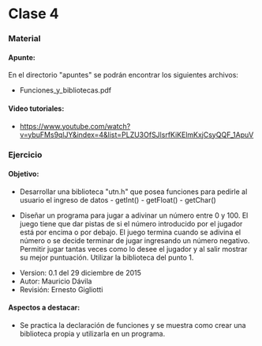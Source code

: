 # Clase 4

### Material

#### Apunte:

En el directorio "apuntes" se podrán encontrar los siguientes archivos:
* Funciones_y_bibliotecas.pdf

#### Video tutoriales:

* https://www.youtube.com/watch?v=ybuFMs9qlJY&index=4&list=PLZU3OfSJlsrfKiKElmKxjCsyQQF_1ApuV

### Ejercicio
#### Objetivo:

   *  Desarrollar una biblioteca "utn.h" que posea funciones para
       pedirle al usuario el ingreso de datos
           - getInt()
           - getFloat()
           - getChar()

   *  Diseñar un programa para jugar a adivinar un número entre 0 y 100.
       El juego tiene que dar pistas de si el número introducido por el
       jugador está por encima o por debajo. El juego termina cuando se
       adivina el número o se decide terminar de jugar ingresando un número
       negativo. Permitir jugar tantas veces como lo desee el jugador y al
       salir mostrar su mejor puntuación. Utilizar la biblioteca del punto 1.

- Version: 0.1 del 29 diciembre de 2015
- Autor: Mauricio Dávila
- Revisión: Ernesto Gigliotti

#### Aspectos a destacar:
*   Se practica la declaración de funciones y se muestra como crear una biblioteca propia y utilizarla en un programa.
